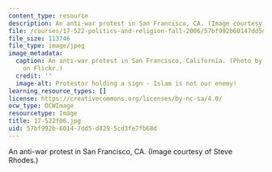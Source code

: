```yaml
---
content_type: resource
description: An anti-war protest in San Francisco, CA. (Image courtesy of Steve Rhodes.)
file: /courses/17-522-politics-and-religion-fall-2006/57bf992b60147dd5d8295cd3fe7fb68d_17-522f06.jpg
file_size: 113746
file_type: image/jpeg
image_metadata:
  caption: An anti-war protest in San Francisco, California. (Photo by [Steve Rhodes](http://www.flickr.com/photos/ari/)
    on Flickr.)
  credit: ''
  image-alt: Protestor holding a sign - Islam is not our enemy!
learning_resource_types: []
license: https://creativecommons.org/licenses/by-nc-sa/4.0/
ocw_type: OCWImage
resourcetype: Image
title: 17-522f06.jpg
uid: 57bf992b-6014-7dd5-d829-5cd3fe7fb68d
---
```

An anti-war protest in San Francisco, CA. (Image courtesy of Steve Rhodes.)